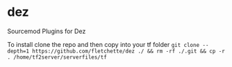 # dez
Sourcemod Plugins for Dez


To install clone the repo and then copy into your tf folder
```git clone --depth=1 https://github.com/fletchette/dez ./ && rm -rf ./.git && cp -r . /home/tf2server/serverfiles/tf```
	